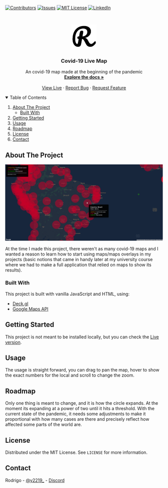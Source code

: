 <!--
*** Readme template used: Best-README-Template
*** https://github.com/othneildrew/Best-README-Template
-->
[![Contributors][contributors-shield]][contributors-url]
[![Issues][issues-shield]][issues-url]
[![MIT License][license-shield]][license-url]
[![LinkedIn][linkedin-shield]][linkedin-url]



<!-- PROJECT LOGO -->
<br />
<p align="center">
  <a href="#">
    <img src="readme-assets/logo.png" alt="Logo" width="80" height="80">
  </a>

  <h3 align="center">Covid-19 Live Map</h3>

  <p align="center">
    An covid-19 map made at the beginning of the pandemic
    <br />
    <a href="#about-the-project"><strong>Explore the docs »</strong></a>
    <br />
    <br />
    <a href="https://yrodrigo2219.github.io/covid-19-map/">View Live</a>
    ·
    <a href="https://github.com/yRodrigo2219/covid-19-map/issues">Report Bug</a>
    ·
    <a href="https://github.com/yRodrigo2219/covid-19-map/issues">Request Feature</a>
  </p>
</p>



<!-- TABLE OF CONTENTS -->
<details open="open">
  <summary>Table of Contents</summary>
  <ol>
    <li>
      <a href="#about-the-project">About The Project</a>
      <ul>
        <li><a href="#built-with">Built With</a></li>
      </ul>
    </li>
    <li><a href="#getting-started">Getting Started</a></li>
    <li><a href="#usage">Usage</a></li>
    <li><a href="#roadmap">Roadmap</a></li>
    <li><a href="#license">License</a></li>
    <li><a href="#contact">Contact</a></li>
  </ol>
</details>



<!-- ABOUT THE PROJECT -->
## About The Project

[![Covid-19 Map Screenshot][product-screenshot]](https://yrodrigo2219.github.io/covid-19-map/)

At the time I made this project, there weren't as many covid-19 maps and I wanted a reason to learn how to start using maps/maps overlays in my projects (basic notions that came in handy later at my university course where we had to make a full application that relied on maps to show its results).


### Built With

This project is built with vanilla JavaScript and HTML, using:
* [Deck.gl](https://deck.gl/)
* [Google Maps API](https://developers.google.com/maps)



<!-- GETTING STARTED -->
## Getting Started

This project is not meant to be installed locally, but you can check the [Live version](https://yrodrigo2219.github.io/covid-19-map/).


<!-- USAGE EXAMPLES -->
## Usage

The usage is straight forward, you can drag to pan the map, hover to show the exact numbers for the local and scroll to change the zoom.



<!-- ROADMAP -->
## Roadmap

Only one thing is meant to change, and it is how the circle expands.
At the moment its expanding at a power of two until it hits a threshold. With the current state of the pandemic, it needs some adjustments to make it proportional with how many cases are there and precisely reflect how affected some parts of the world are.



<!-- LICENSE -->
## License

Distributed under the MIT License. See `LICENSE` for more information.


<!-- CONTACT -->
## Contact

Rodrigo - [@y2219_](https://twitter.com/y2219_) - [Discord](https://discordapp.com/users/308349999719251988)


<!-- MARKDOWN LINKS & IMAGES -->
[contributors-shield]: https://img.shields.io/github/contributors/yRodrigo2219/covid-19-map.svg?style=for-the-badge
[contributors-url]: https://github.com/yRodrigo2219/covid-19-map/contributors
[issues-shield]: https://img.shields.io/github/issues/yRodrigo2219/covid-19-map.svg?style=for-the-badge
[issues-url]: https://github.com/othneildrew/yRodrigo2219/covid-19-map/issues
[license-shield]: https://img.shields.io/github/license/yRodrigo2219/covid-19-map.svg?style=for-the-badge
[license-url]: https://github.com/yRodrigo2219/covid-19-map/blob/master/LICENSE
[linkedin-shield]: https://img.shields.io/badge/-LinkedIn-black.svg?style=for-the-badge&logo=linkedin&colorB=555
[linkedin-url]: https://linkedin.com/in/y2219
[product-screenshot]: readme-assets/screenshot.png
